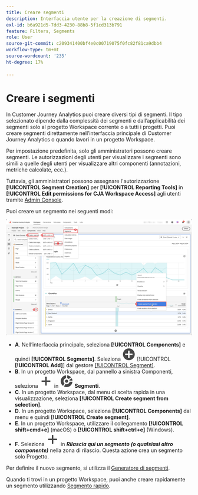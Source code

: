 ```yaml
---
title: Creare segmenti
description: Interfaccia utente per la creazione di segmenti.
exl-id: b6a921d5-7dd3-4230-88b8-5f1cd313b791
feature: Filters, Segments
role: User
source-git-commit: c209341400bf4e0c00719075f0fc82f81ca9dbb4
workflow-type: tm+mt
source-wordcount: '235'
ht-degree: 17%

---
```


# Creare i segmenti

In Customer Journey Analytics puoi creare diversi tipi di segmenti.  Il tipo selezionato dipende dalla complessità dei segmenti e dall’applicabilità dei segmenti solo al progetto Workspace corrente o a tutti i progetti. Puoi creare segmenti direttamente nell’interfaccia principale di Customer Journey Analytics o quando lavori in un progetto Workspace.

Per impostazione predefinita, solo gli amministratori possono creare segmenti. Le autorizzazioni degli utenti per visualizzare i segmenti sono simili a quelle degli utenti per visualizzare altri componenti (annotazioni, metriche calcolate, ecc.).

Tuttavia, gli amministratori possono assegnare l&#39;autorizzazione **[!UICONTROL Segment Creation]** per **[!UICONTROL Reporting Tools]** in **[!UICONTROL Edit permissions for CJA Workspace Access]** agli utenti tramite [Admin Console](/help/technotes/access-control.md#user-level-access).

Puoi creare un segmento nei seguenti modi:

![Modalità di creazione di un segmento](assets/create-filter.png)

* **A**. Nell’interfaccia principale, seleziona **[!UICONTROL Components]** e quindi **[!UICONTROL Segments]**. Seleziona ![AddCircle](/help/assets/icons/AddCircle.svg) [!UICONTROL **[!UICONTROL Add]**] dal gestore [[!UICONTROL Segment]](/help/components/segments/seg-manage.md).
* **B**. In un progetto Workspace, dal pannello a sinistra Componenti, seleziona ![Aggiungi](/help/assets/icons/Add.svg) in ![Segmento](/help/assets/icons/Segmentation.svg) **Segmenti**.
* **C**. In un progetto Workspace, dal menu di scelta rapida in una visualizzazione, seleziona **[!UICONTROL Create segment from selection]**.
* **D**. In un progetto Workspace, seleziona **[!UICONTROL Components]** dal menu e quindi **[!UICONTROL Create segment]**.
* **E**. In un progetto Workspace, utilizzare il collegamento **[!UICONTROL shift+cmd+e]** (macOS) o **[!UICONTROL shift+ctrl+e]** (Windows).
* **F**. Seleziona ![Aggiungi](/help/assets/icons/Add.svg) in ***Rilascia qui un segmento (o qualsiasi altro componente)*** nella zona di rilascio. Questa azione crea un segmento solo Progetto.

Per definire il nuovo segmento, si utilizza il [Generatore di segmenti](/help/components/segments/seg-builder.md).

Quando ti trovi in un progetto Workspace, puoi anche creare rapidamente un segmento utilizzando [Segmento rapido](/help/components/segments/seg-quick.md).
